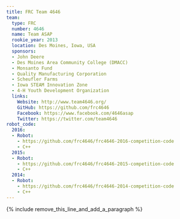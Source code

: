 ```yaml
---
title: FRC Team 4646
team:
  type: FRC
  number: 4646
  name: Team ASAP
  rookie_year: 2013
  location: Des Moines, Iowa, USA
  sponsors:
  - John Deere
  - Des Moines Area Community College (DMACC)
  - Monsanto Fund
  - Quality Manufacturing Corporation
  - Scheufler Farms
  - Iowa STEAM Innovation Zone
  - 4-H Youth Development Organization
  links:
    Website: http://www.team4646.org/
    GitHub: https://github.com/frc4646
    Facebook: https://www.facebook.com/4646asap
    Twitter: https://twitter.com/team4646
robot_code:
  2016:
  - Robot:
    - https://github.com/frc4646/frc4646-2016-competition-code
    - C++
  2015:
  - Robot:
    - https://github.com/frc4646/frc4646-2015-competition-code
    - C++
  2014:
  - Robot:
    - https://github.com/frc4646/frc4646-2014-competition-code
    - C++
---
```


{% include remove_this_line_and_add_a_paragraph %}